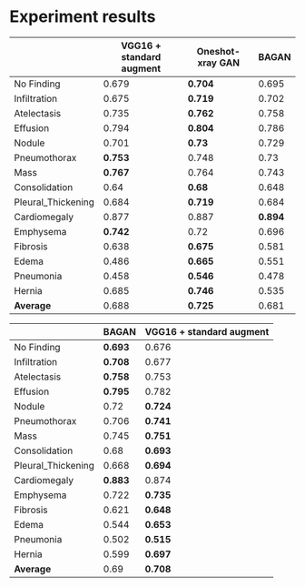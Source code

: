 

# Experiment results


|  | VGG16 + standard augment | Oneshot-xray GAN | BAGAN |
|--|--|--|--|
| No Finding | 0.679 | **0.704** | 0.695 |
| Infiltration | 0.675 | **0.719** | 0.702 |
| Atelectasis | 0.735 | **0.762** | 0.758 |
| Effusion | 0.794 | **0.804** | 0.786 |
| Nodule | 0.701 | **0.73** | 0.729 |
| Pneumothorax | **0.753** | 0.748 | 0.73 |
| Mass | **0.767** | 0.764 | 0.743 |
| Consolidation | 0.64 | **0.68** | 0.648 |
| Pleural_Thickening | 0.684 | **0.719** | 0.684 |
| Cardiomegaly | 0.877 | 0.887 | **0.894** |
| Emphysema | **0.742** | 0.72 | 0.696 |
| Fibrosis | 0.638 | **0.675** | 0.581 |
| Edema | 0.486 | **0.665** | 0.551 |
| Pneumonia | 0.458 | **0.546** | 0.478 |
| Hernia | 0.685 | **0.746** | 0.535 |
| **Average** | 0.688 | **0.725** | 0.681 |


|  | BAGAN | VGG16 + standard augment |
|--|--|--|
| No Finding | **0.693** | 0.676 |
| Infiltration | **0.708** | 0.677 |
| Atelectasis | **0.758** | 0.753 |
| Effusion | **0.795** | 0.782 |
| Nodule | 0.72 | **0.724** |
| Pneumothorax | 0.706 | **0.741** |
| Mass | 0.745 | **0.751** |
| Consolidation | 0.68 | **0.693** |
| Pleural_Thickening | 0.668 | **0.694** |
| Cardiomegaly | **0.883** | 0.874 |
| Emphysema | 0.722 | **0.735** |
| Fibrosis | 0.621 | **0.648** |
| Edema | 0.544 | **0.653** |
| Pneumonia | 0.502 | **0.515** |
| Hernia | 0.599 | **0.697** |
| **Average** | 0.69 | **0.708** |